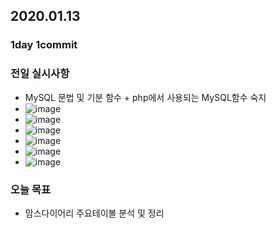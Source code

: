 ## 2020.01.13

### 1day 1commit

### 전일 실시사항
-  MySQL 문법 및 기분 함수 + php에서 사용되는 MySQL함수 숙지
-  ![image](https://github.com/ren-chn1127/TIL/blob/master/MySQL_php_functions/1.jpg)
-  ![image](https://github.com/ren-chn1127/TIL/blob/master/MySQL_php_functions/2.jpg)
-  ![image](https://github.com/ren-chn1127/TIL/blob/master/MySQL_php_functions/3.jpg)
-  ![image](https://github.com/ren-chn1127/TIL/blob/master/MySQL_php_functions/4.jpg)
-  ![image](https://github.com/ren-chn1127/TIL/blob/master/MySQL_php_functions/5.jpg)
-  ![image](https://github.com/ren-chn1127/TIL/blob/master/MySQL_php_functions/6.jpg)

### 오늘 목표
-  맘스다이어리 주요테이볼 분석 및 정리
